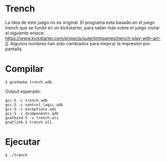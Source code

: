 # Trench

La idea de este juego no es original. El programa esta basado en el juego trench
que se fundó en un kickstarter, para saber más sobre el juego visitar el siguiente
enlace: https://www.kickstarter.com/projects/outerlimitgames/trench-play-with-art-0.
Algunos nombres han sido cambiados para mejorar la impresión por pantalla.

# Compilar

```
$ gnatmake trench.adb.
```

Output esperado:
```
gcc-5 -c trench.adb
gcc-5 -c control_logic.adb
gcc-5 -c exceptions.ads
gcc-5 -c dcomponents.adb
gnatbind-5 -x trench.ali
gnatlink-5 trench.ali
```

# Ejecutar

```
$ ./trench
```